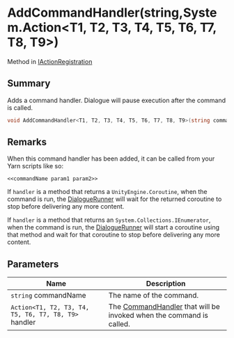 # AddCommandHandler(string,System.Action\<T1, T2, T3, T4, T5, T6, T7, T8, T9>)

Method in [IActionRegistration](yarn.unity.iactionregistration.md)

## Summary

Adds a command handler. Dialogue will pause execution after the command is called.

```csharp
void AddCommandHandler<T1, T2, T3, T4, T5, T6, T7, T8, T9>(string commandName, System.Action<T1, T2, T3, T4, T5, T6, T7, T8, T9> handler);
```

## Remarks

When this command handler has been added, it can be called from your Yarn scripts like so:

```
<<commandName param1 param2>>
```

If `handler` is a method that returns a `UnityEngine.Coroutine`, when the command is run, the [DialogueRunner](yarn.unity.dialoguerunner.md) will wait for the returned coroutine to stop before delivering any more content.

If `handler` is a method that returns an `System.Collections.IEnumerator`, when the command is run, the [DialogueRunner](yarn.unity.dialoguerunner.md) will start a coroutine using that method and wait for that coroutine to stop before delivering any more content.

## Parameters

| Name                                                 | Description                                                                                   |
| ---------------------------------------------------- | --------------------------------------------------------------------------------------------- |
| `string` commandName                                 | The name of the command.                                                                      |
| `Action<T1, T2, T3, T4, T5, T6, T7, T8, T9>` handler | The [CommandHandler](yarn.commandhandler.md) that will be invoked when the command is called. |
